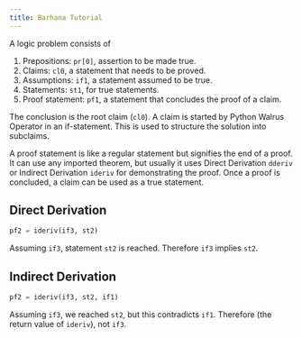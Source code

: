 ```yaml
---
title: Barhana Tutorial
---
```


A logic problem consists of
1. Prepositions: `pr[0]`, assertion to be made true.
2. Claims: `cl0`, a statement that needs to be proved.
3. Assumptions: `if1`, a statement assumed to be true.
4. Statements: `st1`, for true statements.
5. Proof statement: `pf1`, a statement that concludes the proof of a claim.

The conclusion is the root claim (`cl0`). A claim is started by Python Walrus
Operator in an if-statement. This is used to structure the solution into
subclaims.

A proof statement is like a regular statement but signifies the end of a proof.
It can use any imported theorem, but usually it uses Direct Derivation `dderiv`
or Indirect Derivation `ideriv` for demonstrating the proof. Once a proof is
concluded, a claim can be used as a true statement.

## Direct Derivation
```python
pf2 = ideriv(if3, st2)
```
Assuming `if3`, statement `st2` is reached. Therefore `if3` implies `st2`.

## Indirect Derivation
```python
pf2 = ideriv(if3, st2, if1)
```

Assuming `if3`, we reached `st2`, but this contradicts
`if1`. Therefore (the return value of `ideriv`), not `if3`.
